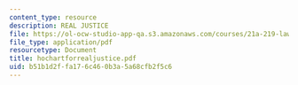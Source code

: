 ```yaml
---
content_type: resource
description: REAL JUSTICE
file: https://ol-ocw-studio-app-qa.s3.amazonaws.com/courses/21a-219-law-and-society-spring-2003/b51b1d2ffa176c460b3a5a68cfb2f5c6_hochartforrealjustice.pdf
file_type: application/pdf
resourcetype: Document
title: hochartforrealjustice.pdf
uid: b51b1d2f-fa17-6c46-0b3a-5a68cfb2f5c6
---
```

